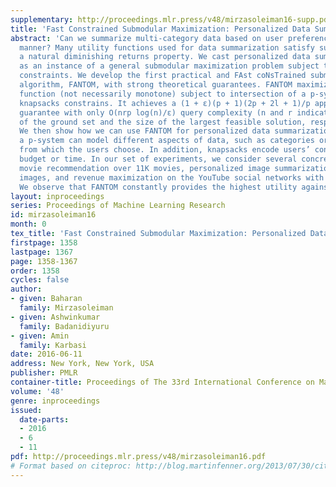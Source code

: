 ```yaml
---
supplementary: http://proceedings.mlr.press/v48/mirzasoleiman16-supp.pdf
title: 'Fast Constrained Submodular Maximization: Personalized Data Summarization'
abstract: 'Can we summarize multi-category data based on user preferences in a scalable
  manner? Many utility functions used for data summarization satisfy submodularity,
  a natural diminishing returns property. We cast personalized data summarization
  as an instance of a general submodular maximization problem subject to multiple
  constraints. We develop the first practical and FAst coNsTrained submOdular Maximization
  algorithm, FANTOM, with strong theoretical guarantees. FANTOM maximizes a submodular
  function (not necessarily monotone) subject to intersection of a p-system and l
  knapsacks constrains. It achieves a (1 + ε)(p + 1)(2p + 2l + 1)/p approximation
  guarantee with only O(nrp log(n)/ε) query complexity (n and r indicate the size
  of the ground set and the size of the largest feasible solution, respectively).
  We then show how we can use FANTOM for personalized data summarization. In particular,
  a p-system can model different aspects of data, such as categories or time stamps,
  from which the users choose. In addition, knapsacks encode users’ constraints including
  budget or time. In our set of experiments, we consider several concrete applications:
  movie recommendation over 11K movies, personalized image summarization with 10K
  images, and revenue maximization on the YouTube social networks with 5000 communities.
  We observe that FANTOM constantly provides the highest utility against all the baselines.'
layout: inproceedings
series: Proceedings of Machine Learning Research
id: mirzasoleiman16
month: 0
tex_title: 'Fast Constrained Submodular Maximization: Personalized Data Summarization'
firstpage: 1358
lastpage: 1367
page: 1358-1367
order: 1358
cycles: false
author:
- given: Baharan
  family: Mirzasoleiman
- given: Ashwinkumar
  family: Badanidiyuru
- given: Amin
  family: Karbasi
date: 2016-06-11
address: New York, New York, USA
publisher: PMLR
container-title: Proceedings of The 33rd International Conference on Machine Learning
volume: '48'
genre: inproceedings
issued:
  date-parts:
  - 2016
  - 6
  - 11
pdf: http://proceedings.mlr.press/v48/mirzasoleiman16.pdf
# Format based on citeproc: http://blog.martinfenner.org/2013/07/30/citeproc-yaml-for-bibliographies/
---
```

